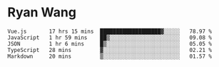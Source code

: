 # Ryan Wang

<!--START_SECTION:waka-->
```text
Vue.js       17 hrs 15 mins  ███████████████████▓░░░░░   78.97 % 
JavaScript   1 hr 59 mins    ██▒░░░░░░░░░░░░░░░░░░░░░░   09.08 % 
JSON         1 hr 6 mins     █▒░░░░░░░░░░░░░░░░░░░░░░░   05.05 % 
TypeScript   28 mins         ▓░░░░░░░░░░░░░░░░░░░░░░░░   02.21 % 
Markdown     20 mins         ▒░░░░░░░░░░░░░░░░░░░░░░░░   01.57 % 
```
<!--END_SECTION:waka-->
